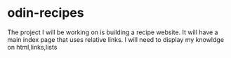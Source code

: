# odin-recipes
The project I will be working on is building a recipe website.
It will have a main index page that uses relative links.
I will need to display my knowldge on html,links,lists
